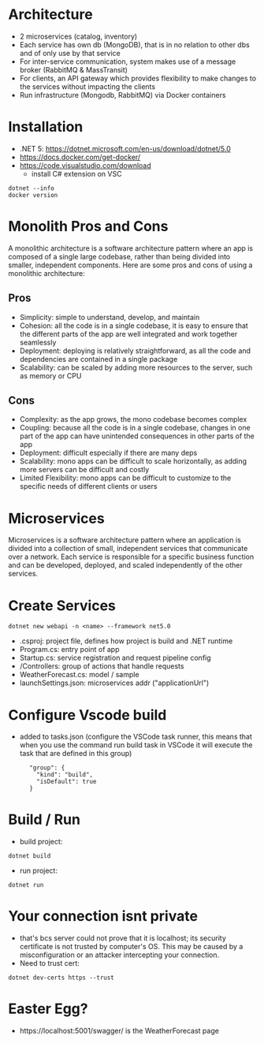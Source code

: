 # Architecture
- 2 microservices (catalog, inventory)
- Each service has own db (MongoDB), that is in no relation to other dbs and of only use by that service
- For inter-service communication, system makes use of a message broker (RabbitMQ & MassTransit) 
- For clients, an API gateway which provides flexibility to make changes to the services without impacting the clients
- Run infrastructure (Mongodb, RabbitMQ) via Docker containers

# Installation
- .NET 5: https://dotnet.microsoft.com/en-us/download/dotnet/5.0
- https://docs.docker.com/get-docker/
- https://code.visualstudio.com/download
  - install C# extension on VSC
```
dotnet --info
docker version
```

# Monolith Pros and Cons
A monolithic architecture is a software architecture pattern where an app is composed of a single large codebase, rather than being divided into smaller, independent components. Here are some pros and cons of using a monolithic architecture:

## Pros
- Simplicity: simple to understand, develop, and maintain
- Cohesion: all the code is in a single codebase, it is easy to ensure that the different parts of the app are well integrated and work together seamlessly
- Deployment: deploying is relatively straightforward, as all the code and dependencies are contained in a single package
- Scalability: can be scaled by adding more resources to the server, such as memory or CPU

## Cons
- Complexity: as the app grows, the mono codebase becomes complex
- Coupling: because all the code is in a single codebase, changes in one part of the app can have unintended consequences in other parts of the app
- Deployment: difficult especially if there are many deps
- Scalability: mono apps can be difficult to scale horizontally, as adding more servers can be difficult and costly
- Limited Flexibility: mono apps can be difficult to customize to the specific needs of different clients or users

# Microservices
Microservices is a software architecture pattern where an application is divided into a collection of small, independent services that communicate over a network. Each service is responsible for a specific business function and can be developed, deployed, and scaled independently of the other services.


# Create Services
```
dotnet new webapi -n <name> --framework net5.0
```
- .csproj: project file, defines how project is build and .NET runtime
- Program.cs: entry point of app
- Startup.cs: service registration and request pipeline config
- /Controllers: group of actions that handle requests
- WeatherForecast.cs: model / sample
- launchSettings.json: microservices addr ("applicationUrl")


# Configure Vscode build
- added to tasks.json (configure the VSCode task runner, this means that when you use the command run build task in VSCode it will execute the task that are defined in this group)
```
      "group": {
        "kind": "build",
        "isDefault": true
      }
```

# Build / Run
- build project: 
```
dotnet build
```
- run project:
```
dotnet run
```

# Your connection isnt private
- that's bcs server could not prove that it is localhost; its security certificate is not trusted by computer's OS. This may be caused by a misconfiguration or an attacker intercepting your connection.
- Need to trust cert:
```
dotnet dev-certs https --trust
```

# Easter Egg?
- https://localhost:5001/swagger/ is the WeatherForecast page

